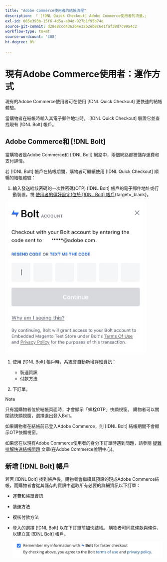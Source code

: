 ```yaml
---
title: "Adobe Commerce使用者的結帳流程"
description: 「 [!DNL Quick Checkout] Adobe Commerce使用者的流量。」
exl-id: 085e393b-15f6-4d5a-a04d-927b1f95b74e
source-git-commit: d28e8ccd4362b4e32b2eb8c6e1faf38d7c99a4c2
workflow-type: tm+mt
source-wordcount: '308'
ht-degree: 0%

---
```


# 現有Adobe Commerce使用者：運作方式

現有的Adobe Commerce使用者可在使用 [!DNL Quick Checkout] 更快速的結帳體驗。

當購物者在結帳時輸入其電子郵件地址時， [!DNL Quick Checkout] 驗證它並查找現有 [!DNL Bolt] 帳戶。

## Adobe Commerce和 [!DNL Bolt]

當購物者是Adobe Commerce和 [!DNL Bolt] 網路中，兩個網路都被儲存運費和支付詳情。

若 [!DNL Bolt] 帳戶在結帳期間，購物者可繼續使用 [!DNL Quick Checkout] 順暢的結帳體驗：

1. 輸入發送給該密碼的一次性密碼(OTP) [!DNL Bolt] 帳戶的電子郵件地址或行動裝置，視 [使用者的偏好設定(位於 [!DNL Bolt] 帳戶](https://help.bolt.com/shoppers/account/account-settings/#how-to-set-preferred-login-method){target=_blank}。

![OTP快顯視窗](assets/pop-up.png)

1. 使用 [!DNL Bolt] 帳戶時，系統會自動新增詳細資訊：

   - 裝運資訊
   - 付款方法

1. 下訂單。

>[!NOTE]
>
> 只有當購物者位於結帳頁面時，才會顯示「螺栓OTP」快顯視窗。 購物者可以關閉該快顯視窗，選擇退出登入Bolt。

如果購物者在結帳前已登入Adobe Commerce，則 [!DNL Bolt] 結帳期間不會顯示OTP快顯視窗。

如果您在以現有Adobe Commerce使用者的身分下訂單時遇到問題，請參閱 [疑難排解快速結帳問題](https://experienceleague.adobe.com/docs/commerce-knowledge-base/kb/troubleshooting/miscellaneous/quick-checkout-issues.html) 文章(在Adobe Commerce說明中心)。

## 新增 [!DNL Bolt] 帳戶

若否 [!DNL Bolt] 找到帳戶後，購物者會繼續其預設的現成Adobe Commerce結帳，而購物者會從其儲存的資訊中選取所有必要的詳細資訊以下訂單：

- 運費和帳單資訊
- 裝運方法
- 複核付款方法
- 登入的選擇 [!DNL Bolt] 以在下訂單前加快結帳。 購物者可同意條款與條件，以建立其 [!DNL Bolt] 帳戶。

   ![記住 [!DNL Bolt]](assets/checkbox-remember-bolt.png)
